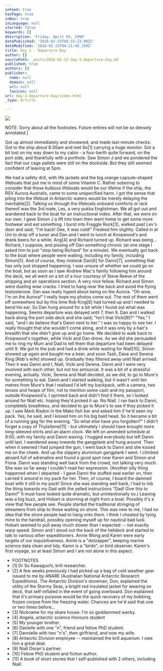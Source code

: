 ```yaml
---
inFeed: true
hasPage: true
inNav: true
inLanguage: null
starred: false
keywords: []
description: 'Friday, April 03, 1998'
datePublished: '2016-02-23T08:15:23.902Z'
dateModified: '2016-02-23T04:21:48.199Z'
title: Day 1 - Departure Day
author: []
sourcePath: _posts/2016-02-22-day-1-departure-day.md
published: true
authors: []
publisher:
  name: null
  domain: null
  url: null
  favicon: null
url: day-1-departure-day/index.html
_type: Article

---
```

![](https://the-grid-user-content.s3-us-west-2.amazonaws.com/0cb53e58-05ca-4488-9cf2-c1c9374a911d.jpg)

NOTE: Sorry about all the footnotes. Future entries will not be so densely annotated.\] 

Got up almost immediately and showered, and made last-minute checks. Got to the ship about 8:30am and met So\[1\] carrying a huge monitor. Got a bit lost on my way down to my cabin - a four-berth quite forward, on the port side, and thankfully with a porthole. Saw Simon J and we pondered the fact that our cage pallets were still on the dockside. But they still seemed confident of leaving at 5pm.

We had a safety drill, with life jackets and the big orange capsule-shaped lifeboats that put me in mind of some Vitamin C. Rather sobering to consider that these bulbous lifeboats would be our lifeline if the ship, the RSV Aurora Australis, came to some unspecified harm. I got the sense that piling into the lifeboat in Antarctic waters would be merely delaying the inevitable\[2\].
Talking us through the lifeboats onboard comforts or lack thereof was the 3rd mate, Les, a very pukka Englishman. We all got out and wandered back to the boat for an instructional video. After that, we were on our own. I gave Simon J a lift into town then went home to get some more footwear and eat something. I burst into Fraggle Rock\[3\], walked past Lev's door and said; "I'm back! Gee, it was cold!" Freaked him slightly.
Called in at Uni to drop off a tuner and Dan and I went to lunch at Knopwood's and drank beers for a while. Ang\[4\] and Richard turned up. Richard was being... Richard, I suppose, and pissing off Dan something chronic (at one stage I asked him to just "stop being Richard" for a minute). We eventually got back to the boat where people were waiting, including my family, including Simon\[5\]. And of course, they mistook Dan\[6\] for Danni\[7\], something that has only just stopped happening.
I was unsure of whether we could go on the boat, but as soon as I saw Andrew Mac's family following him around the deck, we all went on a bit of a tour courtesy of Steve Reeve of the shipping and air operations section. A very nice fellow. Richard and Simon were dueling wise cracks. I tried to hang near the back and avoid the flying testosterone. Dan was really hyped about being on the Aurora. "Oh wow, I'm on the Aurora!" I really hope my photos come out. The rest of them went off somewhere but by this time Rob King\[8\] had turned up and I needed to bend his ear.
So Dan hung around for a bit while I found out what was happening. Seems departure was delayed until 7, then 9\. Dan and I walked back along the port side deck and she said; "Isn't that Vicki\[9\]?" "Yes," I said, "and I do believe that's Danni next to her."
I was so happy to see her. I really thought that she wouldn't come along, and it was only by a hair's breadth that she didn't give up and go home. We decided to walk back to Knopwood's together, while Vicki and Dan drove. As we did she persuaded me to ring my Mum and Dad to tell them that departure had been delayed until 9\.
We got to the pub and had a drink while waiting for Niall\[10\]. Simon showed up again and bought me a beer, and soon Tash, Dave and Serena King \[Rob's wife\] showed up. Gradually they filtered away until Niall arrived. Then it was Danni and I, Niall, Vicki and Serena. Danni and I were very involved with each other, but not too antisocial.
It was a bit of a stressful evening, actually. Vicki, Serena and Niall decided, as we did, to go to Mure's for something to eat. Danni and I started walking, but it wasn't until ten metres from Mure's that I realised I'd left my backpack, with a camera, two lenses and heaps of film, not to mention some cash and my passport, outside Knopwood's. I sprinted back and didn't find it there, so I looked around for Niall etc. hoping they'd picked it up. No Niall.
I ran back to Danni, completely breathless, and decided to go to Mure's to see if they picked it up. I saw Mark Risdon in the Mako fish bar and asked him if he'd seen my pack. Yes, he said, and I kissed him on his big bald head.
So it became a bit of a running gag for the evening. "So what else have you forgotten?" I didn't forget a copy of ThylaXene\[11\] - but ultimately I should have brought more long-sleeved shirts and an alarm clock.
We left on amended schedule at 9:00, with my family and Danni waving. I hugged everybody but left Danni until last. I wandered away towards the gangplank and hung around. Then when it seemed I had jumped the gun, I went back to Danni and she kissed me on the cheek. And up the slippery aluminium gangplank I went.
I climbed aboard full of adrenaline and found a good spot near Karen and Simon and Fiona. Danni was standing well back from the crowd, not talking very much. She was so far away I couldn't read her expression.
(Another silly thing happened when I departed - I gave Danni the stuffed seal earlier on, then carried it around in my pack for her. Then, of course, I board the damned boat with it still in my pack! Since she was standing well back, I had to lob the thing towards my Dad with the yelled instructions "Dad! Give this to Danni!" It must have looked quite dramatic, but unintentionally so.)
Leaving was a big buzz, and Hobart is stunning at night from a boat. Possibly it's a view that few people see. People started the traditional stringing of streamers from ship to those waiting on shore. This was new to me, I had no idea that the shore people had to hang onto them. I think I cheated by tying mine to the handrail, possibly opening myself up for nautical bad luck.
Hobart seemed to pull away much slower than I expected -- not exactly warp speed. Simon and I stood out the back of the helideck and started to talk to various other expeditioners. Annie Wong and Karen were early targets of our inquisitiveness. Annie is a "dotzapper", keeping marine science data clean and tidy. Karen is a "birdo", or bird observer. Karen's first voyage, so at least Simon and I are not alone in this aspect.

* FOOTNOTES
* \[1\] Dr So Kawaguchi, krill researcher.
* \[2\] A few weeks previously I had picked up a bag of cold weather gear issued to me by ANARE (Australian National Antarctic Research Expeditions). The Antarctic Division's storeman, Don, explained the utility of the Stormy Seas, a bright red insulated jacket for wearing on deck, that self-inflated in the event of going overboard. Don explained that it's primary purpose would be the quick recovery of my bobbing, frozen corpse from the freezing water.
Chances are he'd said that one or two times before... 
* \[3\] Nickname for my share house. I'm so goddammed wacky. 
* \[4\] Angela, antarctic science Honours student 
* \[5\] My younger brother. 
* \[6\] Danielle with one "n", friend and fellow PhD student. 
* \[7\] Dannielle with two "n's", then girlfriend, and now my wife. 
* \[8\] Antarctic Division employee -- maintained the krill aquarium. I owe him a great deal. 
* \[9\] Niall Doran's partner. 
* \[10\] Fellow PhD student and fiction author. 
* \[11\] A book of short stories that I self-published with 2 others, including Niall.